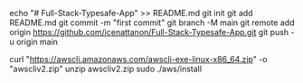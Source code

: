 echo "# Full-Stack-Typesafe-App" >> README.md
git init
git add README.md
git commit -m "first commit"
git branch -M main
git remote add origin https://github.com/icenattanon/Full-Stack-Typesafe-App.git
git push -u origin main

curl "https://awscli.amazonaws.com/awscli-exe-linux-x86_64.zip" -o "awscliv2.zip"
unzip awscliv2.zip
sudo ./aws/install